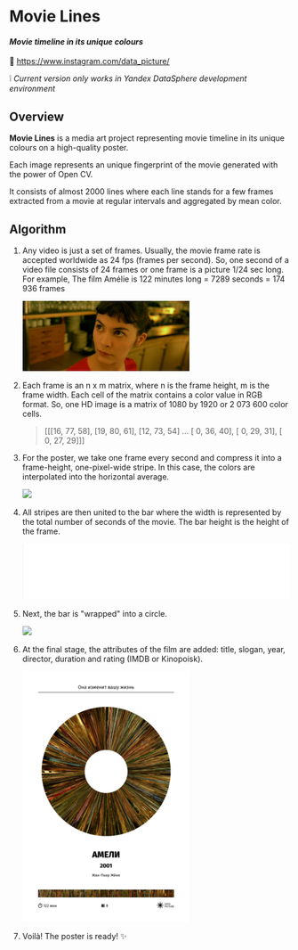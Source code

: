 # Movie Lines
#### *Movie timeline in its unique colours*
🔗 https://www.instagram.com/data_picture/

❕ *Current version only works in Yandex DataSphere development environment*


## Overview

**Movie Lines** is a media art project representing  movie timeline in its unique colours on a high-quality poster.

Each image represents an unique fingerprint of the movie generated with the power of Open CV. 

It consists of almost 2000 lines where each line stands for a few frames extracted from a movie at regular intervals and aggregated by mean color. 

## Algorithm

1. Any video is just a set of frames. Usually, the movie frame rate is accepted worldwide as 24 fps (frames per second). So, one second of a video file consists of 24 frames or one frame is a picture 1/24 sec long.
For example, The film Amélie is 122 minutes long = 7289 seconds = 174 936 frames

   <img src="https://github.com/g2r4i6e8/movie-lines/blob/main/docs/frame_example.png?raw=true" width="300" />

2. Each frame is an n x m matrix, where n is the frame height, m is the frame width. 
Each cell of the matrix contains a color value in RGB format.
So, one HD image is a matrix of 1080 by 1920 or 2 073 600 color cells.
    >[[[16, 77, 58],
    >[19, 80, 61],
    >[12, 73, 54]
    >…
    >[ 0, 36, 40],
    >[ 0, 29, 31],
    >[ 0, 27, 29]]]

3. For the poster, we take one frame every second and compress it into a frame-height, one-pixel-wide stripe. In this case, the colors are interpolated into the horizontal average.

   <img src="https://github.com/g2r4i6e8/movie-lines/blob/main/docs/compression_example.gif?raw=true" width="300" />

4. All stripes are then united to the bar where the width is represented by the total number of seconds of the movie. The bar height is the height of the frame.

   <img src="https://github.com/g2r4i6e8/movie-lines/blob/main/docs/frames_generation.gif?raw=true" height="100" width="700" />

5. Next, the bar is "wrapped" into a circle.

   <img src="https://github.com/g2r4i6e8/movie-lines/blob/main/docs/donut.png?raw=true" width="300" />
   
6. At the final stage, the attributes of the film are added: title, slogan, year, director, duration and rating (IMDB or Kinopoisk).

   <img src="https://github.com/g2r4i6e8/movie-lines/blob/main/docs/Amelie_341_interpolatedDonut_rendered_interdonut_a3.jpg?raw=true" width="300" />

7. Voilà! The poster is ready! ✨ 

